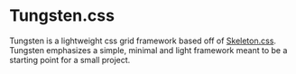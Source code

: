 # Tungsten.css

Tungsten is a lightweight css grid framework based off of [Skeleton.css](http://getskeleton.com/). Tungsten emphasizes a simple, minimal and light framework meant to be a starting point for a small project.